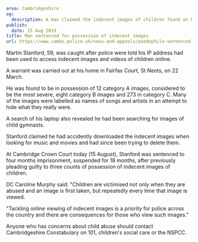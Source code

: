 ```yaml
area: Cambridgeshire
og:
  description: A man claimed the indecent images of children found on his laptop had accidentally downloaded while he streamed music and movies.
publish:
  date: 15 Aug 2019
title: Man sentenced for possession of indecent images
url: https://www.cambs.police.uk/news-and-appeals/paedophile-sentenced-possession-of-indecent-images
```

Martin Stanford, 59, was caught after police were told his IP address had been used to access indecent images and videos of children online.

A warrant was carried out at his home in Fairfax Court, St Neots, on 22 March.

He was found to be in possession of 12 category A images, considered to be the most severe, eight category B images and 273 in category C. Many of the images were labelled as names of songs and artists in an attempt to hide what they really were.

A search of his laptop also revealed he had been searching for images of child gymnasts.

Stanford claimed he had accidently downloaded the indecent images when looking for music and movies and had since been trying to delete them.

At Cambridge Crown Court today (15 August), Stanford was sentenced to four months imprisonment, suspended for 18 months, after previously pleading guilty to three counts of possession of indecent images of children.

DC Caroline Murphy said: "Children are victimised not only when they are abused and an image is first taken, but repeatedly every time that image is viewed.

"Tackling online viewing of indecent images is a priority for police across the country and there are consequences for those who view such images."

Anyone who has concerns about child abuse should contact Cambridgeshire Constabulary on 101, children's social care or the NSPCC.
